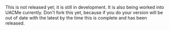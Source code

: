 This is not released yet; it is still in development. It is also being worked into UACMe currently.
Don't fork this yet, because if you do your version will be out of date with the latest by the time this is complete and has been released.
